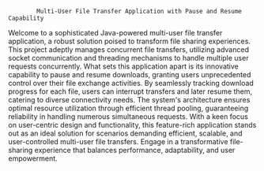             Multi-User File Transfer Application with Pause and Resume Capability
Welcome to a sophisticated Java-powered multi-user file transfer application, 
a robust solution poised to transform file sharing experiences. 
This project adeptly manages concurrent file transfers,
utilizing advanced socket communication and threading mechanisms to handle multiple user requests concurrently.
What sets this application apart is its innovative capability to pause and resume downloads, 
granting users unprecedented control over their file exchange activities.
By seamlessly tracking download progress for each file, users can interrupt transfers and later resume them,
catering to diverse connectivity needs. 
The system's architecture ensures optimal resource utilization through efficient thread pooling,
guaranteeing reliability in handling numerous simultaneous requests.
With a keen focus on user-centric design and functionality, this feature-rich application stands out as an ideal solution for scenarios demanding efficient,
scalable, and user-controlled multi-user file transfers.
Engage in a transformative file-sharing experience that balances performance, adaptability, and user empowerment.
